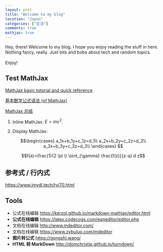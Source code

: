 ```yaml
---
layout: post
title: "Welcome to my blog"
location: "Japan"
categories: ["生活"]
comments: true
mathjax: true
---
```


Hey, there! Welcome to my blog. I hope you enjoy reading the stuff in here. Nothing fancy, really. Just bits and bobs about tech and random topics.<br/><br/>
Enjoy!


## Test MathJax

[MathJax basic tutorial and quick reference](https://math.meta.stackexchange.com/questions/5020/mathjax-basic-tutorial-and-quick-reference)

[基本数学公式语法 (of MathJax)](https://blog.csdn.net/ethmery/article/details/50670297)

[MathJax 总结](https://www.zybuluo.com/yangfch3/note/267947)

1. Inline MathJax: $E = mc^2$.

2. Display MathJax:

$$\begin{cases}
a_1x+b_1y+c_1z=d_1\\
a_2x+b_2y+c_2z=d_2\\
a_3x+b_3y+c_3z=d_3\\
\end{cases}
$$

$$f(a)=\frac{1}{2 \pi i} \oint_{\gamma} \frac{f(z)}{z-a} d z$$


## 参考式 / 行内式

<https://www.imydl.tech/ty/70.html>


## Tools

* 公式在线编辑 <https://kerzol.github.io/markdown-mathjax/editor.html>
* **公式在线编辑** <https://latex.codecogs.com/eqneditor/editor.php>
* 文档在线编辑 <http://www.mdeditor.com/>
* 文档在线编辑 <https://www.zybuluo.com/mdeditor>
* **图片转公式** <https://gongshi.wang/>
* **HTML 转 MarkDown** <http://domchristie.github.io/turndown/>

